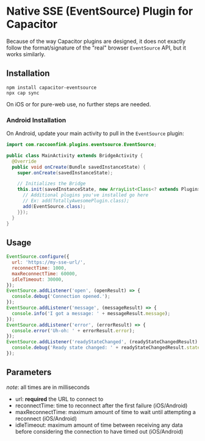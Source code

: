 # Native SSE (EventSource) Plugin for Capacitor

Because of the way Capacitor plugins are designed, it does not exactly follow the format/signature of the "real" browser `EventSource` API, but it works similarly.

## Installation

```shell
npm install capacitor-eventsource
npx cap sync
```

On iOS or for pure-web use, no further steps are needed.

### Android Installation

On Android, update your main activity to pull in the `EventSource` plugin:

```java
import com.raccoonfink.plugins.eventsource.EventSource;

public class MainActivity extends BridgeActivity {
  @Override
  public void onCreate(Bundle savedInstanceState) {
    super.onCreate(savedInstanceState);

    // Initializes the Bridge
    this.init(savedInstanceState, new ArrayList<Class<? extends Plugin>>() {{
      // Additional plugins you've installed go here
      // Ex: add(TotallyAwesomePlugin.class);
      add(EventSource.class);
    }});
  }
}
```

## Usage

```javascript
EventSource.configure({
  url: 'https://my-sse-url/',
  reconnectTime: 1000,
  maxReconnectTime: 60000,
  idleTimeout: 30000,
});
EventSource.addListener('open', (openResult) => {
  console.debug('Connection opened.');
});
EventSource.addListener('message', (messageResult) => {
  console.info('I got a message: ' + messageResult.message);
});
EventSource.addListener('error', (errorResult) => {
  console.error('Uh-oh: ' + errorResult.error);
});
EventSource.addListener('readyStateChanged', (readyStateChangedResult) => {
  console.debug('Ready state changed: ' + readyStateChangedResult.state);
});
```

## Parameters

*note*: all times are in milliseconds

* url: **required** the URL to connect to
* reconnectTime: time to reconnect after the first failure (iOS/Android)
* maxReconnectTime: maximum amount of time to wait until attempting a reconnect (iOS/Android)
* idleTimeout: maximum amount of time between receiving any data before considering the connection to have timed out (iOS/Android)
